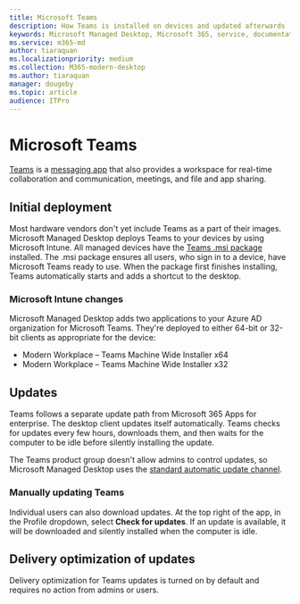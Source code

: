 ```yaml
---
title: Microsoft Teams
description: How Teams is installed on devices and updated afterwards 
keywords: Microsoft Managed Desktop, Microsoft 365, service, documentation, apps, line-of-business apps, LOB apps
ms.service: m365-md
author: tiaraquan
ms.localizationpriority: medium
ms.collection: M365-modern-desktop
ms.author: tiaraquan
manager: dougeby
ms.topic: article
audience: ITPro
---
```


# Microsoft Teams

[Teams](https://www.microsoft.com/microsoft-365/microsoft-teams/group-chat-software) is a [messaging app](https://support.microsoft.com/office/microsoft-teams-basics-6d5f52e6-5306-4096-ac24-c3082b79eaf0) that also provides a workspace for real-time collaboration and communication, meetings, and file and app sharing.

## Initial deployment

Most hardware vendors don't yet include Teams as a part of their images. Microsoft Managed Desktop deploys Teams to your devices by using Microsoft Intune. All managed devices have the [Teams .msi package](/MicrosoftTeams/msi-deployment#how-the-microsoft-teams-msi-package-works) installed. The .msi package ensures all users, who sign in to a device, have Microsoft Teams ready to use. When the package first finishes installing, Teams automatically starts and adds a shortcut to the desktop.

### Microsoft Intune changes

Microsoft Managed Desktop adds two applications to your Azure AD organization for Microsoft Teams. They're deployed to either 64-bit or 32-bit clients as appropriate for the device:  

- Modern Workplace – Teams Machine Wide Installer x64  
- Modern Workplace – Teams Machine Wide Installer x32

## Updates

Teams follows a separate update path from Microsoft 365 Apps for enterprise. The desktop client updates itself automatically. Teams checks for updates every few hours, downloads them, and then waits for the computer to be idle before silently installing the update.  

The Teams product group doesn't allow admins to control updates, so Microsoft Managed Desktop uses the [standard automatic update channel](/microsoftteams/teams-client-update#can-admins-deploy-updates-instead-of-teams-auto-updating).

### Manually updating Teams

Individual users can also download updates. At the top right of the app, in the Profile dropdown, select **Check for updates**. If an update is available, it will be downloaded and silently installed when the computer is idle.

## Delivery optimization of updates

Delivery optimization for Teams updates is turned on by default and requires no action from admins or users.

